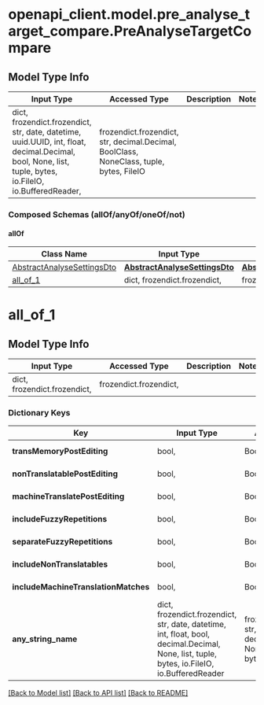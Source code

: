 # openapi_client.model.pre_analyse_target_compare.PreAnalyseTargetCompare

## Model Type Info
Input Type | Accessed Type | Description | Notes
------------ | ------------- | ------------- | -------------
dict, frozendict.frozendict, str, date, datetime, uuid.UUID, int, float, decimal.Decimal, bool, None, list, tuple, bytes, io.FileIO, io.BufferedReader,  | frozendict.frozendict, str, decimal.Decimal, BoolClass, NoneClass, tuple, bytes, FileIO |  | 

### Composed Schemas (allOf/anyOf/oneOf/not)
#### allOf
Class Name | Input Type | Accessed Type | Description | Notes
------------- | ------------- | ------------- | ------------- | -------------
[AbstractAnalyseSettingsDto](AbstractAnalyseSettingsDto.md) | [**AbstractAnalyseSettingsDto**](AbstractAnalyseSettingsDto.md) | [**AbstractAnalyseSettingsDto**](AbstractAnalyseSettingsDto.md) |  | 
[all_of_1](#all_of_1) | dict, frozendict.frozendict,  | frozendict.frozendict,  |  | 

# all_of_1

## Model Type Info
Input Type | Accessed Type | Description | Notes
------------ | ------------- | ------------- | -------------
dict, frozendict.frozendict,  | frozendict.frozendict,  |  | 

### Dictionary Keys
Key | Input Type | Accessed Type | Description | Notes
------------ | ------------- | ------------- | ------------- | -------------
**transMemoryPostEditing** | bool,  | BoolClass,  | Default: false | [optional] 
**nonTranslatablePostEditing** | bool,  | BoolClass,  | Default: false | [optional] 
**machineTranslatePostEditing** | bool,  | BoolClass,  | Default: false | [optional] 
**includeFuzzyRepetitions** | bool,  | BoolClass,  | Default: false | [optional] 
**separateFuzzyRepetitions** | bool,  | BoolClass,  | Default: false | [optional] 
**includeNonTranslatables** | bool,  | BoolClass,  | Default: false | [optional] 
**includeMachineTranslationMatches** | bool,  | BoolClass,  | Default: false | [optional] 
**any_string_name** | dict, frozendict.frozendict, str, date, datetime, int, float, bool, decimal.Decimal, None, list, tuple, bytes, io.FileIO, io.BufferedReader | frozendict.frozendict, str, BoolClass, decimal.Decimal, NoneClass, tuple, bytes, FileIO | any string name can be used but the value must be the correct type | [optional]

[[Back to Model list]](../../README.md#documentation-for-models) [[Back to API list]](../../README.md#documentation-for-api-endpoints) [[Back to README]](../../README.md)

